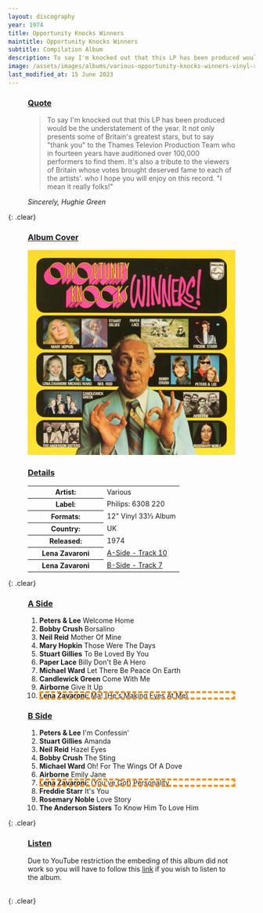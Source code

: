 ```yaml
---
layout: discography
year: 1974
title: Opportunity Knocks Winners
maintitle: Opportunity Knocks Winners
subtitle: Compilation Album
description: To say I'm knocked out that this LP has been produced would be the understatement of the year. It not only presents some of Britain's greatest stars, but to say "thank you" to the Thames Televion Production Team who in fourteen years have auditioned over 100,000 performers to find them. It's also a tribute to the viewers of Britain whose votes brought deserved fame to each of the artists'. who I hope you will enjoy on this record. "I mean it really folks!
image: /assets/images/albums/various-opportunity-knocks-winners-vinyl-record.jpeg
last_modified_at: 15 June 2023
---
```


<figure class="fig3">
<h3 id="quote"><a href="#quote">Quote</a></h3>
<blockquote>To say I'm knocked out that this LP has been produced would be the understatement of the year. It not only presents some of Britain's greatest stars, but to say "thank you" to the Thames Televion Production Team who in fourteen years have auditioned over 100,000 performers to find them. It's also a tribute to the viewers of Britain whose votes brought deserved fame to each of the artists'. who I hope you will enjoy on this record. "I mean it really folks!"</blockquote>
<cite>Sincerely, Hughie Green</cite>
</figure>

{: .clear}

<figure class="fig1">
<figcaption>
<h3 id="cover"><a href="#cover">Album Cover</a></h3>
</figcaption>
<a href="/assets/images/albums/various-opportunity-knocks-winners-vinyl-record.jpeg"><img src="/assets/images/albums/various-opportunity-knocks-winners-vinyl-record.jpeg" class="full-width zoom-in" alt="Front Cover for the album Opportunity Knocks Winners ()1974)" /></a>
</figure>

<figure class="fig2">
<figcaption>
<h3 id="details"><a href="#details">Details</a></h3>
</figcaption>
<table>
<tr><th style="width:50%">Artist:</th><td>Various</td></tr>
<tr><th>Label:</th><td>Philips: 6308 220</td></tr>
<tr><th>Formats:</th><td>12" Vinyl 33⅓ Album</td></tr>
<tr><th>Country:</th><td>UK</td></tr>
<tr><th>Released:</th><td>1974</td></tr>
<tr><th>Lena Zavaroni</th><td><a href="#lena1">A-Side - Track 10</a></td></tr>
<tr><th>Lena Zavaroni</th><td><a href="#lena2">B-Side - Track 7</a></td></tr>
</table>
</figure>

{: .clear}

<figure class="fig1">
<figcaption>
<h3 id="a-side"><a href="#a-side">A Side</a></h3>
</figcaption>
<ol>
<li><strong>Peters & Lee</strong> Welcome Home</li>
<li><strong>Bobby Crush</strong> Borsalino</li>
<li><strong>Neil Reid</strong> Mother Of Mine</li>
<li><strong>Mary Hopkin</strong> Those Were The Days</li>
<li><strong>Stuart Gillies</strong> To Be Loved By You</li>
<li><strong>Paper Lace</strong> Billy Don't Be A Hero</li>
<li><strong>Michael Ward</strong> Let There Be Peace On Earth</li>
<li><strong>Candlewick Green</strong> Come With Me</li>
<li><strong>Airborne</strong> Give It Up</li>
<li style="outline: 4px dashed darkorange; outline-offset: -4px;" id="lena1"><strong>Lena Zavaroni:</strong> Ma! (He's Making Eyes At Me)</li>
</ol>
</figure>

<figure class="fig2">
<figcaption>
<h3 id="b-side"><a href="#b-side">B Side</a></h3>
</figcaption>
<ol>
<li><strong>Peters & Lee</strong> I'm Confessin'</li>
<li><strong>Stuart Gillies</strong> Amanda</li>
<li><strong>Neil Reid</strong> Hazel Eyes</li>
<li><strong>Bobby Crush</strong> The Sting</li>
<li><strong>Michael Ward</strong> Oh! For The Wings Of A Dove</li>
<li><strong>Airborne</strong> Emily Jane</li>
<li style="outline: 4px dashed darkorange; outline-offset: -4px;" id="lena2"><strong>Lena Zavaroni:</strong> (You've Got) Personality</li>
<li><strong>Freddie Starr</strong> It's You</li>
<li><strong>Rosemary Noble</strong> Love Story</li>
<li><strong>The Anderson Sisters</strong> To Know Him To Love Him</li>
</ol>
</figure>

{: .clear}

<figure class="fig3">
<h3 id="listen"><a href="#listen">Listen</a></h3>
<p>Due to YouTube restriction the embeding of this album did not work so you will have to follow this <a class="external-link" href="https://www.youtube.com/watch?v=CIakLGevu34">link</a> if you wish to listen to the album.</p>
</figure>

<br />{: .clear}
